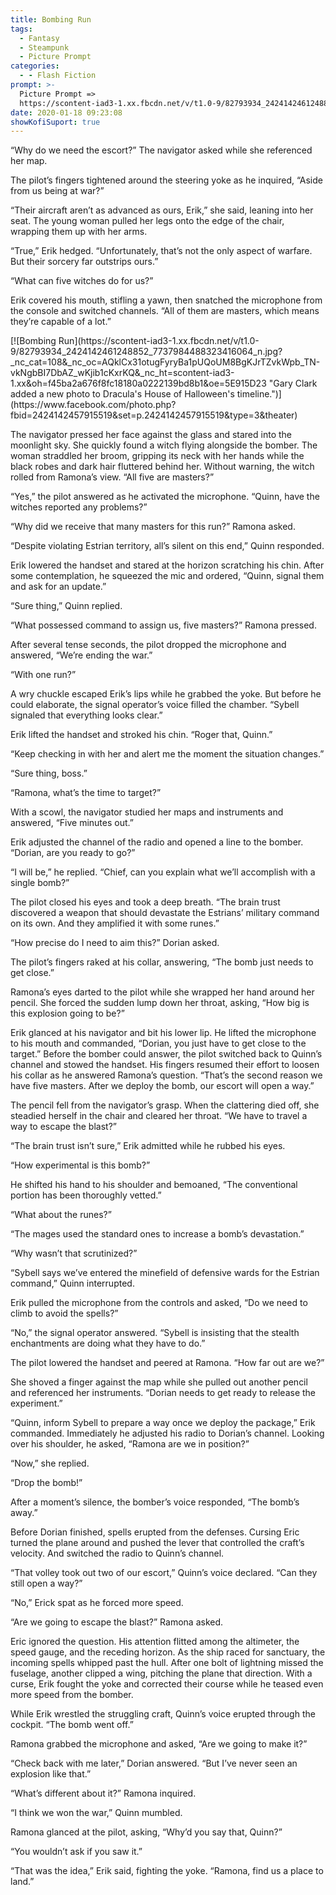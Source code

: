 ```yaml
---
title: Bombing Run
tags:
  - Fantasy
  - Steampunk
  - Picture Prompt
categories:
  - - Flash Fiction
prompt: >-
  Picture Prompt =>
  https://scontent-iad3-1.xx.fbcdn.net/v/t1.0-9/82793934_2424142461248852_7737984488323416064_n.jpg?_nc_cat=108&_nc_oc=AQklCx31otugFyryBa1pUQoUM8BgKJrTZvkWpb_TN-vkNgbBI7DbAZ_wKjib1cKxrKQ&_nc_ht=scontent-iad3-1.xx&oh=f45ba2a676f8fc18180a0222139bd8b1&oe=5E915D23
date: 2020-01-18 09:23:08
showKofiSuport: true
---
```


“Why do we need the escort?” The navigator asked while she referenced her map.

The pilot’s fingers tightened around the steering yoke as he inquired, “Aside from us being at war?”

“Their aircraft aren’t as advanced as ours, Erik,” she said, leaning into her seat. The young woman pulled her legs onto the edge of the chair, wrapping them up with her arms.

“True,” Erik hedged. “Unfortunately, that’s not the only aspect of warfare. But their sorcery far outstrips ours.”

“What can five witches do for us?”

Erik covered his mouth, stifling a yawn, then snatched the microphone from the console and switched channels.<!-- more --> “All of them are masters, which means they’re capable of a lot.”

<div class="center">[![Bombing Run](https://scontent-iad3-1.xx.fbcdn.net/v/t1.0-9/82793934_2424142461248852_7737984488323416064_n.jpg?_nc_cat=108&_nc_oc=AQklCx31otugFyryBa1pUQoUM8BgKJrTZvkWpb_TN-vkNgbBI7DbAZ_wKjib1cKxrKQ&_nc_ht=scontent-iad3-1.xx&oh=f45ba2a676f8fc18180a0222139bd8b1&oe=5E915D23 "Gary Clark added a new photo to Dracula's House of Halloween's timeline.")](https://www.facebook.com/photo.php?fbid=2424142457915519&set=p.2424142457915519&type=3&theater)</div>

The navigator pressed her face against the glass and stared into the moonlight sky. She quickly found a witch flying alongside the bomber. The woman straddled her broom, gripping its neck with her hands while the black robes and dark hair fluttered behind her. Without warning, the witch rolled from Ramona’s view. “All five are masters?”

“Yes,” the pilot answered as he activated the microphone. “Quinn, have the witches reported any problems?”

“Why did we receive that many masters for this run?” Ramona asked.

“Despite violating Estrian territory, all’s silent on this end,” Quinn responded.

Erik lowered the handset and stared at the horizon scratching his chin. After some contemplation, he squeezed the mic and ordered, “Quinn, signal them and ask for an update.”

“Sure thing,” Quinn replied.

“What possessed command to assign us, five masters?” Ramona pressed.

After several tense seconds, the pilot dropped the microphone and answered, “We’re ending the war.”

“With one run?”

A wry chuckle escaped Erik’s lips while he grabbed the yoke. But before he could elaborate, the signal operator’s voice filled the chamber. “Sybell signaled that everything looks clear.”

Erik lifted the handset and stroked his chin. “Roger that, Quinn.”

“Keep checking in with her and alert me the moment the situation changes.”

“Sure thing, boss.”

“Ramona, what’s the time to target?”

With a scowl, the navigator studied her maps and instruments and answered, “Five minutes out.”

Erik adjusted the channel of the radio and opened a line to the bomber. “Dorian, are you ready to go?”

“I will be,” he replied. “Chief, can you explain what we’ll accomplish with a single bomb?”

The pilot closed his eyes and took a deep breath. “The brain trust discovered a weapon that should devastate the Estrians’ military command on its own. And they amplified it with some runes.”

“How precise do I need to aim this?” Dorian asked.

The pilot’s fingers raked at his collar, answering, “The bomb just needs to get close.”

Ramona’s eyes darted to the pilot while she wrapped her hand around her pencil. She forced the sudden lump down her throat, asking, “How big is this explosion going to be?”

Erik glanced at his navigator and bit his lower lip. He lifted the microphone to his mouth and commanded, “Dorian, you just have to get close to the target.” Before the bomber could answer, the pilot switched back to Quinn’s channel and stowed the handset. His fingers resumed their effort to loosen his collar as he answered Ramona’s question. “That’s the second reason we have five masters. After we deploy the bomb, our escort will open a way.”

The pencil fell from the navigator’s grasp. When the clattering died off, she steadied herself in the chair and cleared her throat. “We have to travel a way to escape the blast?”

“The brain trust isn’t sure,” Erik admitted while he rubbed his eyes.

“How experimental is this bomb?”

He shifted his hand to his shoulder and bemoaned, “The conventional portion has been thoroughly vetted.”

“What about the runes?”

“The mages used the standard ones to increase a bomb’s devastation.”

“Why wasn’t that scrutinized?”

“Sybell says we’ve entered the minefield of defensive wards for the Estrian command,” Quinn interrupted.

Erik pulled the microphone from the controls and asked, “Do we need to climb to avoid the spells?”

“No,” the signal operator answered. “Sybell is insisting that the stealth enchantments are doing what they have to do.”

The pilot lowered the handset and peered at Ramona. “How far out are we?”

She shoved a finger against the map while she pulled out another pencil and referenced her instruments. “Dorian needs to get ready to release the experiment.”

“Quinn, inform Sybell to prepare a way once we deploy the package,” Erik commanded. Immediately he adjusted his radio to Dorian’s channel. Looking over his shoulder, he asked, “Ramona are we in position?”

“Now,” she replied.

“Drop the bomb!”

After a moment’s silence, the bomber’s voice responded, “The bomb’s away.”

Before Dorian finished, spells erupted from the defenses. Cursing Eric turned the plane around and pushed the lever that controlled the craft’s velocity. And switched the radio to Quinn’s channel.

“That volley took out two of our escort,” Quinn’s voice declared. “Can they still open a way?”

“No,” Erick spat as he forced more speed.

“Are we going to escape the blast?” Ramona asked.

Eric ignored the question. His attention flitted among the altimeter, the speed gauge, and the receding horizon. As the ship raced for sanctuary, the incoming spells whipped past the hull. After one bolt of lightning missed the fuselage, another clipped a wing, pitching the plane that direction. With a curse, Erik fought the yoke and corrected their course while he teased even more speed from the bomber.

While Erik wrestled the struggling craft, Quinn’s voice erupted through the cockpit. “The bomb went off.”

Ramona grabbed the microphone and asked, “Are we going to make it?”

“Check back with me later,” Dorian answered. “But I’ve never seen an explosion like that.”

“What’s different about it?” Ramona inquired.

“I think we won the war,” Quinn mumbled.

Ramona glanced at the pilot, asking, “Why’d you say that, Quinn?”

“You wouldn’t ask if you saw it.”

“That was the idea,” Erik said, fighting the yoke. “Ramona, find us a place to land.”